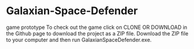 # Galaxian-Space-Defender
game prototype
To check out the game click on CLONE OR DOWNLOAD in the Github page to download the project as a ZIP file.  Download the ZIP file to your
computer and then run GalaxianSpaceDefender.exe.
